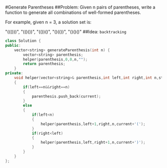 #Generate Parentheses
##Problem:
Given n pairs of parentheses, write a function to generate all combinations of well-formed parentheses.

For example, given n = 3, a solution set is:

"((()))", "(()())", "(())()", "()(())", "()()()"
##Idea:
`backtracking`
```cpp
class Solution {
public:
    vector<string> generateParenthesis(int n) {
        vector<string> parenthesis;
        helper(parenthesis,0,0,n,"");
        return parenthesis;
    }
private:
    void helper(vector<string>& parenthesis,int left,int right,int n,string current)
    {
        if(left==n&&right==n)
        {
            parenthesis.push_back(current);
        }
        else
        {
            if(left<n)
            {
                helper(parenthesis,left+1,right,n,current+'(');
            }
            if(right<left)
            {
                helper(parenthesis,left,right+1,n,current+')');
            }
        }
    }
};
```
